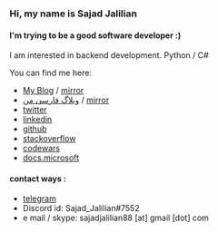 ### Hi, my name is Sajad Jalilian
#### I'm trying to be a good software developer :)
I am interested in backend development. Python / C#


You can find me here:
- [My Blog](https://sajadjalilian.blogspot.com) / [mirror](https://medium.com/@SajadJ)
-  [وبلاگ فارسی من](https://sajadjalilian-fa.blogspot.com)  /  [mirror](https://virgool.io/@SajadJ)
- [twitter](https://twitter.com/Sajad_Jalilian)
- [linkedin](https://linkedin.com/in/sajadjalilian)
- [github](https://github.com/SajadJalilian)
- [stackoverflow](https://stackoverflow.com/users/9545326/sajad-jalilian)
- [codewars](https://www.codewars.com/users/SajadJalilian)
- [docs.microsoft](https://docs.microsoft.com/en-us/users/sajadjalilian)


#### contact ways :
- [telegram](https://t.me/sajadjalilian)
- Discord id: Sajad_Jalilian#7552
- e mail / skype: sajadjalilian88 [at] gmail [dot] com
